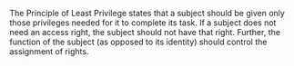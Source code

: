 The Principle of Least Privilege states that a subject should be given only those privileges needed for it to complete its task. If a subject does not need an access right, the subject should not have that right. Further, the function of the subject (as opposed to its identity) should control the assignment of rights.